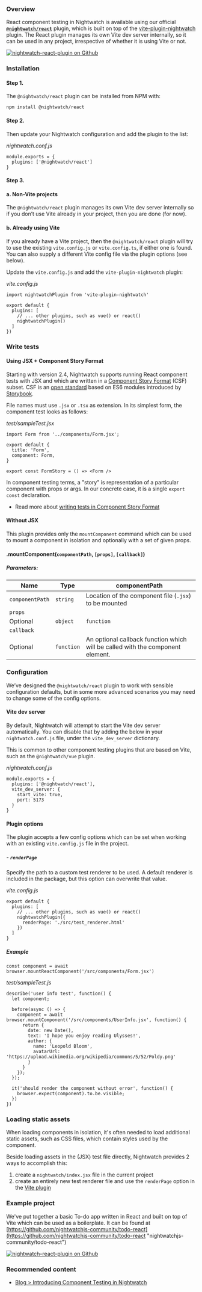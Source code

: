 ### Overview

React component testing in Nightwatch is available using our official **[`@nightwatch/react`](https://github.com/nightwatchjs/nightwatch-plugin-react)** plugin, which is built on top of the [vite-plugin-nightwatch](https://nightwatchjs.org/guide/component-testing/vite-plugin.html) plugin. The React plugin manages its own Vite dev server internally, so it can be used in any project, irrespective of whether it is using Vite or not.

[![nightwatch-react-plugin on Github](https://opengraph.githubassets.com/default/nightwatchjs/nightwatch-plugin-react)](https://github.com/nightwatchjs/nightwatch-plugin-react)

### Installation

#### Step 1.

The `@nightwatch/react` plugin can be installed from NPM with:

```
npm install @nightwatch/react
```

#### Step 2.

Then update your Nightwatch configuration and add the plugin to the list:

_nightwatch.conf.js_

```
module.exports = {
  plugins: ['@nightwatch/react']
}
```

#### Step 3.

#### a. Non-Vite projects

The `@nightwatch/react` plugin manages its own Vite dev server internally so if you don’t use Vite already in your project, then you are done (for now).

#### b. Already using Vite

If you already have a Vite project, then the `@nightwatch/react` plugin will try to use the existing `vite.config.js` or `vite.config.ts`, if either one is found. You can also supply a different Vite config file via the plugin options (see below).

Update the `vite.config.js` and add the `vite-plugin-nightwatch` plugin:

_vite.config.js_

```
import nightwatchPlugin from 'vite-plugin-nightwatch'

export default {
  plugins: [
    // ... other plugins, such as vue() or react()
    nightwatchPlugin()
  ]
})
```

### Write tests

#### Using JSX + Component Story Format

Starting with version 2.4, Nightwatch supports running React component tests with JSX and which are written in a [Component Story Format](https://storybook.js.org/docs/react/api/csf) (CSF) subset. CSF is an [open standard](https://github.com/ComponentDriven/csf) based on ES6 modules introduced by [Storybook](https://storybook.js.org/).

File names must use `.jsx` or `.tsx` as extension. In its simplest form, the component test looks as follows:

_test/sampleTest.jsx_

```
import Form from '../components/Form.jsx';

export default {
  title: 'Form',
  component: Form,
}

export const FormStory = () => <Form />

```

In component testing terms, a "story" is representation of a particular component with props or args. In our concrete case, it is a single `export const` declaration.

-   Read more about [writing tests in Component Story Format](https://nightwatchjs.org/guide/component-testing/write-jsx-react-tests.html)

#### Without JSX

This plugin provides only the `mountComponent` command which can be used to mount a component in isolation and optionally with a set of given props.

#### .mountComponent(`componentPath`, `[props]`, `[callback]`)

##### Parameters:

| Name | Type | componentPath |
| --- | --- | --- |
| `componentPath` | `string` | Location of the component file (`.jsx`) to be mounted |
| `props`  
Optional | `object` | `function` | Properties to be passed to the React component; this can be an object which will be serialized to JSON or a function which returns the props object. The function will be executed in the browser's context. |
| `callback`  
Optional | `function` | An optional callback function which will be called with the component element. |

### Configuration

We’ve designed the `@nightwatch/react` plugin to work with sensible configuration defaults, but in some more advanced scenarios you may need to change some of the config options.

#### Vite dev server

By default, Nightwatch will attempt to start the Vite dev server automatically. You can disable that by adding the below in your `nightwatch.conf.js` file, under the `vite_dev_server` dictionary.

This is common to other component testing plugins that are based on Vite, such as the `@nightwatch/vue` plugin.

_nightwatch.conf.js_

```
module.exports = {
  plugins: ['@nightwatch/react'],
  vite_dev_server: {
    start_vite: true,
    port: 5173
  }
}
```

#### Plugin options

The plugin accepts a few config options which can be set when working with an existing `vite.config.js` file in the project.

##### \- `renderPage`

Specify the path to a custom test renderer to be used. A default renderer is included in the package, but this option can overwrite that value.

_vite.config.js_

```
export default {
  plugins: [
    // ... other plugins, such as vue() or react()
    nightwatchPlugin({
      renderPage: './src/test_renderer.html'
    })
  ]
}
```

##### Example

```
const component = await browser.mountReactComponent('/src/components/Form.jsx')
```

_test/sampleTest.js_

```
describe('user info test', function() {
  let component;
  
  before(async () => {
    component = await browser.mountComponent('/src/components/UserInfo.jsx', function() {
      return {
        date: new Date(),
        text: 'I hope you enjoy reading Ulysses!',
        author: {
          name: 'Leopold Bloom',
          avatarUrl: 'https://upload.wikimedia.org/wikipedia/commons/5/52/Poldy.png'
        }
      }
    });
  });
  
  it('should render the component without error', function() {
    browser.expect(component).to.be.visible;
  })
})
```

### Loading static assets

When loading components in isolation, it's often needed to load additional static assets, such as CSS files, which contain styles used by the component.

Beside loading assets in the (JSX) test file directly, Nightwatch provides 2 ways to accomplish this:

1.  create a `nightwatch/index.jsx` file in the current project
2.  create an entirely new test renderer file and use the `renderPage` option in the [Vite plugin](http://local-new.nightwatchjs.org/guide/component-testing/vite-plugin.html#plugin-options)

### Example project

We've put together a basic To-do app written in React and built on top of Vite which can be used as a boilerplate. It can be found at [https://github.com/nightwatchjs-community/todo-react](https://github.com/nightwatchjs-community/todo-react "nightwatchjs-community/todo-react")

[![nightwatch-react-plugin on Github](https://opengraph.githubassets.com/default/nightwatchjs-community/todo-react)](https://github.com/nightwatchjs-community/todo-react)

### Recommended content

-   [Blog > Introducing Component Testing in Nightwatch](https://nightwatchjs.org/blog/introducing-component-testing-in-nightwatch/)